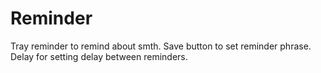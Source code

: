 # Reminder
Tray reminder to remind about smth.
Save button to set reminder phrase.
Delay for setting delay between reminders.
